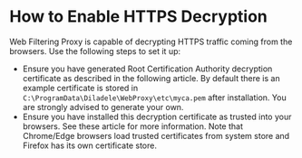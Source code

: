 # How to Enable HTTPS Decryption

Web Filtering Proxy is capable of decrypting HTTPS traffic coming from the browsers. Use the following steps to set it up:

* Ensure you have generated Root Certification Authority decryption certificate as described in the following article. By default there is an example certificate is stored in `C:\ProgramData\Diladele\WebProxy\etc\myca.pem` after installation. You are strongly advised to generate your own.
* Ensure you have installed this decryption certificate as trusted into your browsers. See these article for more information. Note that Chrome/Edge browsers load trusted certificates from system store and Firefox has its own certificate store.

